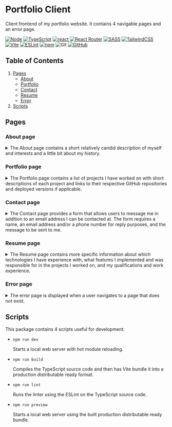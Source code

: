 # Portfolio Client

Client frontend of my portfolio website. It contains 4 navigable pages and an
error page.

[![Node][node shield]][node website]
[![TypeScript][typescript shield]][typescript website]
[![react][react shield]][react website]
[![React Router][react router shield]][react router website]
[![SASS][sass shield]][sass website]
[![TailwindCSS][tailwind shield]][tailwind website]
[![Vite][vite shield]][vite website]
[![ESLint][eslint shield]][typescript eslint website]
[![npm][npm shield]][npm website]
![Git][git shield]
[![GitHub][github shield]][github repo]

## Table of Contents

1. [Pages](#pages)
    - [About](#about-page)
    - [Portfolio](#portfolio-page)
    - [Contact](#contact-page)
    - [Resume](#resume-page)
    - [Error](#error-page)
1. [Scripts](#scripts)

## Pages

### About page

<details>
<summary>
The About page contains a short relatively candid description of myself and
interests and a little bit about my history.
</summary>

![about page](./docs/about_page.png "About page")
</details>

### Portfolio page

<details>
<summary>
The Portfolio page contains a list of projects I have worked on with short
descriptions of each project and links to their respective GitHub repositories
and deployed versions if applicable.
</summary>

![portfolio page](./docs/portfolio_page.png "Portfolio page")
</details>

### Contact page

<details>
<summary>
The Contact page provides a form that allows users to message me in addition to
an email address I can be contacted at. The form requires a name, an
email address and/or a phone number for reply purposes, and the message to be
sent to me.
</summary>

![contact page](./docs/contact_page.png "Contact page")
</details>

### Resume page

<details>
<summary>
The Resume page contains more specific information about which technologies I
have experience with, what features I implemented and was responsible for in
the projects I worked on, and my qualifications and work experience.
</summary>

![resume page](./docs/resume_page.png "Resume page")
</details>

### Error page

<details>
<summary>
The error page is displayed when a user navigates to a page that does not exist.
</summary>

![error page](./docs/error_page.png "Error page")
</details>

## Scripts

This package contains 4 scripts useful for development:

- `npm run dev`

  Starts a local web server with hot module reloading.

- `npm run build`

  Compiles the TypeScript source code and then has Vite bundle it into a
  production distributable ready format.

- `npm run lint`

  Runs the linter using the ESLint on the TypeScript source code.

- `npm run preview`

  Starts a local web server using the built production distributable ready
  bundle.

[node shield]: https://img.shields.io/badge/node.js-6DA55F?style=for-the-badge&logo=node.js&logoColor=white "node"
[node website]: https://nodejs.org/en/about "node"
[typescript shield]: https://img.shields.io/badge/typescript-%23007ACC.svg?style=for-the-badge&logo=typescript&logoColor=white "TypeScript"
[typescript website]: https://www.typescriptlang.org/ "TypeScript"
[sass shield]: https://img.shields.io/badge/SASS-hotpink.svg?style=for-the-badge&logo=SASS&logoColor=white "SASS"
[sass website]: https://sass-lang.com/ "SASS"
[react shield]: https://img.shields.io/badge/react-%2320232a.svg?style=for-the-badge&logo=react&logoColor=%2361DAFB "React"
[react website]: https://react.dev/ "React"
[react router shield]: https://img.shields.io/badge/React_Router-CA4245?style=for-the-badge&logo=react-router&logoColor=white "React Router"
[react router website]: https://www.npmjs.com/package/react-router "React Router"
[tailwind shield]: https://img.shields.io/badge/tailwindcss-%2338B2AC.svg?style=for-the-badge&logo=tailwind-css&logoColor=white "TailwindCSS"
[tailwind website]: https://tailwindcss.com "TailwindCSS"
[vite shield]: https://img.shields.io/badge/vite-%23646CFF.svg?style=for-the-badge&logo=vite&logoColor=white "Vite"
[vite website]: https://vitejs.dev "Vite"
[eslint shield]: https://img.shields.io/badge/ESLint-4B3263?style=for-the-badge&logo=eslint&logoColor=white "TypeScript ESLint"
[typescript eslint website]: https://typescript-eslint.io/ "TypeScript ESLint"
[npm shield]: https://img.shields.io/badge/NPM-%23CB3837.svg?style=for-the-badge&logo=npm&logoColor=white "npm"
[npm website]: https://www.npmjs.com/ "npm"
[git shield]: https://img.shields.io/badge/git-%23F05033.svg?style=for-the-badge&logo=git&logoColor=white "Git"
[github shield]: https://img.shields.io/badge/github-%23121011.svg?style=for-the-badge&logo=github&logoColor=white "github"
[github repo]: https://github.com/SnapperGee/portfolio-client "GitHub repo"
